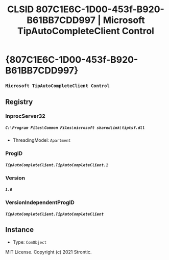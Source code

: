 ﻿---
title: "CLSID 807C1E6C-1D00-453f-B920-B61BB7CDD997 | Microsoft TipAutoCompleteClient Control"
excerpt: What is COM-Object CLSID 807C1E6C-1D00-453f-B920-B61BB7CDD997?
---

# {807C1E6C-1D00-453f-B920-B61BB7CDD997}

### `Microsoft TipAutoCompleteClient Control`

## Registry


### InprocServer32

##### `C:\Program Files\Common Files\microsoft shared\ink\tiptsf.dll`
* ThreadingModel: `Apartment`

### ProgID

##### `TipAutoCompleteClient.TipAutoCompleteClient.1`

### Version

##### `1.0`

### VersionIndependentProgID

##### `TipAutoCompleteClient.TipAutoCompleteClient`

## Instance

* Type: `ComObject`

MIT License. Copyright (c) 2021 Strontic.


